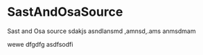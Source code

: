 # SastAndOsaSource
Sast and Osa source
sdakjs
asndlansmd
,amnsd,.ams
anmsdmam

wewe
dfgdfg
asdfsodfi
